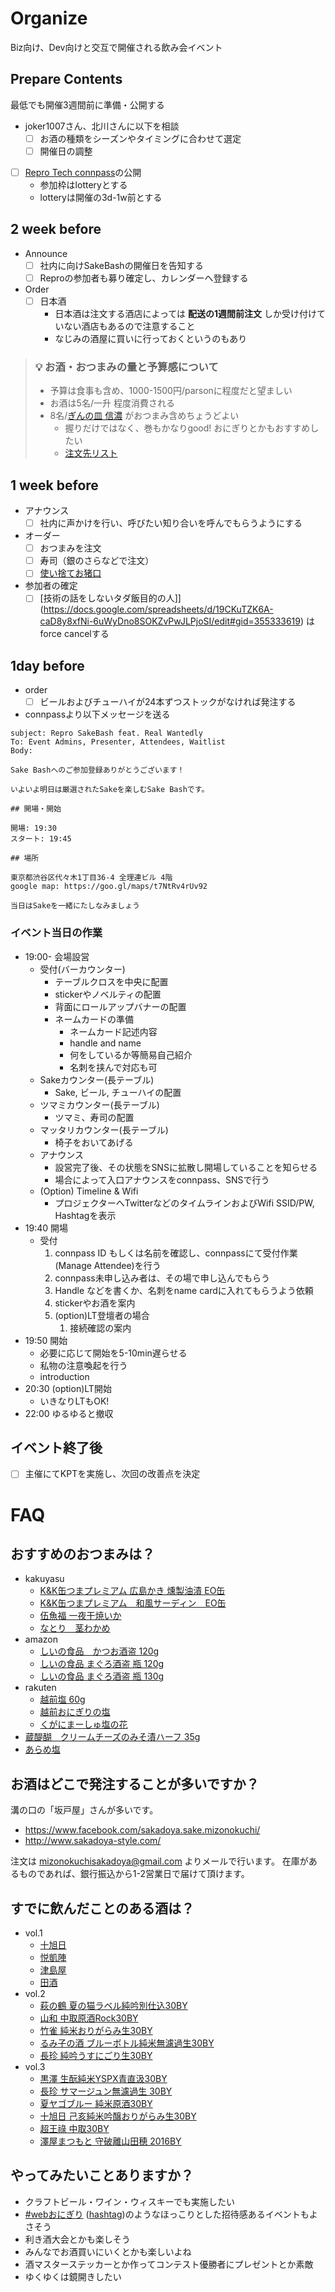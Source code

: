 # Organize

Biz向け、Dev向けと交互で開催される飲み会イベント

## Prepare Contents

最低でも開催3週間前に準備・公開する

- joker1007さん、北川さんに以下を相談
  - [ ] お酒の種類をシーズンやタイミングに合わせて選定
  - [ ] 開催日の調整
- [ ] [Repro Tech connpass](https://repro-tech.connpass.com/)の公開
  - 参加枠はlotteryとする
  - lotteryは開催の3d-1w前とする

## 2 week before

- Announce
  - [ ] 社内に向けSakeBashの開催日を告知する
  - [ ] Reproの参加者も募り確定し、カレンダーへ登録する
- Order
  - [ ] 日本酒
    - 日本酒は注文する酒店によっては **配送の1週間前注文** しか受け付けていない酒店もあるので注意すること
    - なじみの酒屋に買いに行っておくというのもあり

> ### :bulb: お酒・おつまみの量と予算感について
>
> - 予算は食事も含め、1000-1500円/parsonに程度だと望ましい
> - お酒は5名/一升 程度消費される
> - 8名/[ぎんの皿 信濃](https://www.ginsara.jp/menu/shinano2-5_1_detail.html) がおつまみ含めちょうどよい
>   - 握りだけではなく、巻もかなりgood! おにぎりとかもおすすめしたい
>   - [注文先リスト](https://docs.google.com/spreadsheets/d/19CKuTZK6A-caD8y8xfNi-6uWyDno8SOKZvPwJLPjoSI/edit#gid=1087985429)

## 1 week before

- アナウンス
    - [ ] 社内に声かけを行い、呼びたい知り合いを呼んでもらうようにする
- オーダー
    - [ ] おつまみを注文
    - [ ] 寿司（銀のさらなどで注文）
    - [ ] [使い捨てお猪口](https://www.itokei.jp/SHOP/3634846.html?fbclid=IwAR1t19x1nZj0m1Eb081S8dWMb-ll1KYqwzykcMTJXXiRP4sAyp_9UKBNZq0)
- 参加者の確定
    - [ ] [技術の話をしないタダ飯目的の人]](https://docs.google.com/spreadsheets/d/19CKuTZK6A-caD8y8xfNi-6uWyDno8SOKZvPwJLPjoSI/edit#gid=355333619) はforce cancelする

## 1day before

- order
  - [ ] ビールおよびチューハイが24本ずつストックがなければ発注する
- connpassより以下メッセージを送る

```
subject: Repro SakeBash feat. Real Wantedly
To: Event Admins, Presenter, Attendees, Waitlist
Body:

Sake Bashへのご参加登録ありがとうございます！

いよいよ明日は厳選されたSakeを楽しむSake Bashです。

## 開場・開始

開場: 19:30
スタート: 19:45

## 場所

東京都渋谷区代々木1丁目36-4 全理連ビル 4階
google map: https://goo.gl/maps/t7NtRv4rUv92

当日はSakeを一緒にたしなみましょう
```

### イベント当日の作業

- 19:00- 会場設営
    - 受付(バーカウンター)
        - テーブルクロスを中央に配置
        - stickerやノベルティの配置
        - 背面にロールアップバナーの配置
        - ネームカードの準備
            - ネームカード記述内容
            - handle and name
            - 何をしているか等簡易自己紹介
            - 名刺を挟んで対応も可
    - Sakeカウンター(長テーブル)
        - Sake, ビール, チューハイの配置
    - ツマミカウンター(長テーブル)
        - ツマミ、寿司の配置
    - マッタリカウンター(長テーブル)
        - 椅子をおいてあげる
    - アナウンス
        - 設営完了後、その状態をSNSに拡散し開場していることを知らせる
        - 場合によって入口アナウンスをconnpass、SNSで行う
    - (Option) Timeline & Wifi
        - プロジェクターへTwitterなどのタイムラインおよびWifi SSID/PW, Hashtagを表示
- 19:40 開場
    - 受付
        1. connpass ID もしくは名前を確認し、connpassにて受付作業(Manage Attendee)を行う
        1. connpass未申し込み者は、その場で申し込んでもらう
        1. Handle などを書くか、名刺をname cardに入れてもらうよう依頼
        1. stickerやお酒を案内
        1. (option)LT登壇者の場合
            1. 接続確認の案内
- 19:50 開始
    - 必要に応じて開始を5-10min遅らせる
    - 私物の注意喚起を行う
    - introduction
- 20:30 (option)LT開始
    - いきなりLTもOK!
- 22:00 ゆるゆると撤収

## イベント終了後

- [ ] 主催にてKPTを実施し、次回の改善点を決定

# FAQ

## おすすめのおつまみは？

- kakuyasu
  - [K&K缶つまプレミアム 広島かき 燻製油漬 EO缶](https://www.kakuyasu.co.jp/ec/disp/CSfLastGoodsPage_001.jsp?GOODS_NO=61031&dispNo=001037)
  - [K&K缶つまプレミアム　和風サーディン　EO缶](https://www.kakuyasu.co.jp/ec/disp/CSfLastGoodsPage_001.jsp?GOODS_NO=43511&dispNo=001037)
  - [伍魚福 一夜干焼いか](https://www.kakuyasu.co.jp/ec/disp/CSfLastGoodsPage_001.jsp?GOODS_NO=179951&dispNo=001038)
  - [なとり　茎わかめ](https://www.kakuyasu.co.jp/ec/disp/CSfLastGoodsPage_001.jsp?GOODS_NO=31040&dispNo=001038)
- amazon
  - [しいの食品　かつお酒盗 120g](https://www.amazon.co.jp/dp/B01DLE5ZSI/)
  - [しいの食品 まぐろ酒盗 瓶 120g](https://www.amazon.co.jp/dp/B01DLE0HYK/)
  - [しいの食品 まぐろ酒盗 瓶 130g](https://www.amazon.co.jp/dp/B004SKCY3O/)
- rakuten
  - [越前塩 60g](https://item.rakuten.co.jp/komean/tennensio/?iasid=07rpp_10095___eg-jwiz8p8l-1j0a-8ce7e610-ebe2-480f-87ed-99bd46eadea7)
  - [越前おにぎりの塩](https://item.rakuten.co.jp/aikanhonpo/10001587/)
  - [くがにまーしゅ塩の花](https://item.rakuten.co.jp/385store/10000420/)
- [蔵醍醐　クリームチーズのみそ漬ハーフ 35g](https://www.kounokura.com/SHOP/297032.html)
- [あらめ塩](https://www.uoya.co.jp/uoyasake/F29-U27.html)

## お酒はどこで発注することが多いですか？

溝の口の「坂戸屋」さんが多いです。

- https://www.facebook.com/sakadoya.sake.mizonokuchi/
- http://www.sakadoya-style.com/

注文は mizonokuchisakadoya@gmail.com よりメールで行います。
在庫があるものであれば、銀行振込から1-2営業日で届けて頂けます。

## すでに飲んだことのある酒は？

- vol.1
  - [十旭日](http://www.e-yoshinoya.co.jp/list/jyujiasahi.htm)
  - [悦凱陣](http://www.osakeosake.com/2.gaizin/2.gai-zyun.html)
  - [津島屋](http://www.syusendo-horiichi.co.jp/SHOP/399.html)
  - [田酒](http://www.hatada-sake.com/tokuteimeisyou/corner106446/tokujyundensyu.html)
- vol.2
  - [萩の鶴 夏の猫ラベル純吟別仕込30BY]()
  - [山和 中取原酒Rock30BY]()
  - [竹雀 純米おりがらみ生30BY]()
  - [るみ子の酒 ブルーボトル純米無濾過生30BY]()
  - [長珍 純吟うすにごり生30BY]()
- vol.3
  - [黒澤 生酛純米YSPX青直汲30BY](https://shimizuya.info/kurosawa)
  - [長珍 サマージュン無濾過生 30BY](http://www.yamanaka-sake.jp/store/products/detail.php?product_id=570)
  - [夏ヤゴブルー 純米原酒30BY](https://www.sake-tsujimura.com/item.php?sakeID=146)
  - [十旭日 己亥純米吟醸おりがらみ生30BY](http://www.fukai-nakano.co.jp/cathand/detail-724031.html)
  - [超王祿 中取30BY](http://www.osakemirai.com/archives/16082186.html)
  - [澤屋まつもと 守破離山田穂 2016BY](https://www.jizake.com/fs/sanoya/Sake8072_1800)

## やってみたいことありますか？

- クラフトビール・ワイン・ウィスキーでも実施したい
- [#webおにぎり](https://qiita.com/kosamari/items/a1f0fe2ed1a4a9de997f) ([hashtag](https://twitter.com/search?q=%23web%E3%81%8A%E3%81%AB%E3%81%8E%E3%82%8A))のようなほっこりとした招待感あるイベントもよさそう
- 利き酒大会とかも楽しそう
- みんなでお酒買いにいくとかも楽しいよね
- 酒マスターステッカーとか作ってコンテスト優勝者にプレゼントとか素敵
- ゆくゆくは鏡開きしたい
